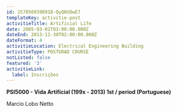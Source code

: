 ```yaml
---
id: 1570569398918-QyQ8UOwE7
templateKey: activitie-post
activitieTitle: Artificial Life
date: 2005-03-01T03:00:00.000Z
dateEnd: 2013-11-30T02:00:00.000Z
dateFormat: 4
activitieLocation: Electrical Engineering Building
activitieType: POSTGRAD COURSE
notListed: false
featured: '3'
activitieLink:
  label: Inscrições
---
```

**PSI5000 - Vida Artificial (199x - 2013) 1st / period (Portuguese)**

Marcio Lobo Netto
